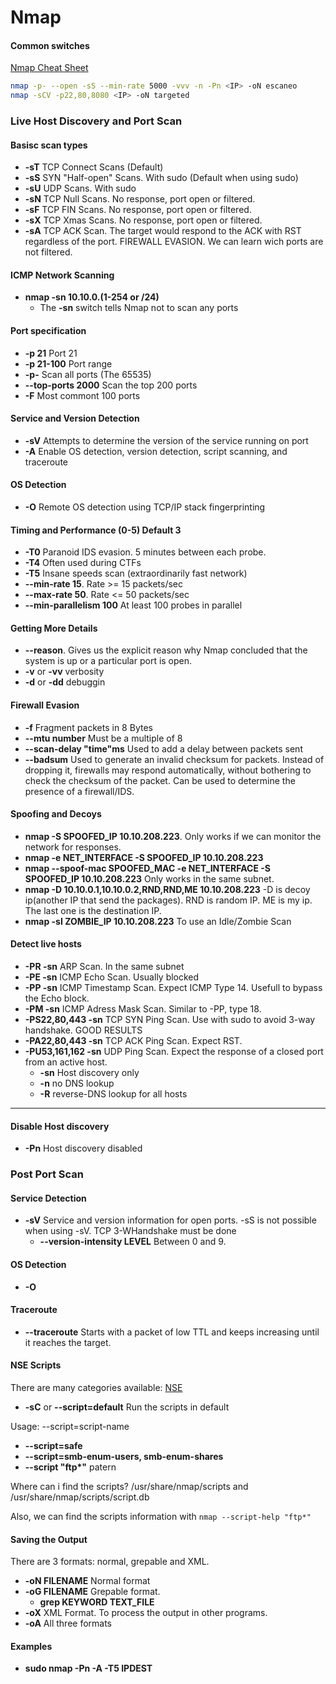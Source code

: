 # Nmap

#### Common switches[​](broken-reference) <a href="#common-switches" id="common-switches"></a>

[Nmap Cheat Sheet](https://www.stationx.net/nmap-cheat-sheet/)

```bash
nmap -p- --open -sS --min-rate 5000 -vvv -n -Pn <IP> -oN escaneo
nmap -sCV -p22,80,8080 <IP> -oN targeted
```

### Live Host Discovery and Port Scan[​](broken-reference) <a href="#live-host-discovery-and-port-scan" id="live-host-discovery-and-port-scan"></a>

#### Basisc scan types[​](broken-reference) <a href="#basisc-scan-types" id="basisc-scan-types"></a>

* **-sT** TCP Connect Scans (Default)
* **-sS** SYN "Half-open" Scans. With sudo (Default when using sudo)
* **-sU** UDP Scans. With sudo
* **-sN** TCP Null Scans. No response, port open or filtered.
* **-sF** TCP FIN Scans. No response, port open or filtered.
* **-sX** TCP Xmas Scans. No response, port open or filtered.
* **-sA** TCP ACK Scan. The target would respond to the ACK with RST regardless of the port. FIREWALL EVASION. We can learn wich ports are not filtered.

#### ICMP Network Scanning[​](broken-reference) <a href="#icmp-network-scanning" id="icmp-network-scanning"></a>

* **nmap -sn 10.10.0.(1-254 or /24)**
  * The **-sn** switch tells Nmap not to scan any ports

#### Port specification[​](broken-reference) <a href="#port-specification" id="port-specification"></a>

* **-p 21** Port 21
* **-p 21-100** Port range
* **-p-** Scan all ports (The 65535)
* **--top-ports 2000** Scan the top 200 ports
* **-F** Most commont 100 ports

#### Service and Version Detection[​](broken-reference) <a href="#service-and-version-detection" id="service-and-version-detection"></a>

* **-sV** Attempts to determine the version of the service running on port
* **-A** Enable OS detection, version detection, script scanning, and traceroute

#### OS Detection[​](broken-reference) <a href="#os-detection" id="os-detection"></a>

* **-O** Remote OS detection using TCP/IP stack fingerprinting

#### Timing and Performance (0-5) Default 3[​](broken-reference) <a href="#timing-and-performance-0-5-default-3" id="timing-and-performance-0-5-default-3"></a>

* **-T0** Paranoid IDS evasion. 5 minutes between each probe.
* **-T4** Often used during CTFs
* **-T5** Insane speeds scan (extraordinarily fast network)
* **--min-rate 15**. Rate >= 15 packets/sec
* **--max-rate 50**. Rate <= 50 packets/sec
* **--min-parallelism 100** At least 100 probes in parallel

#### Getting More Details[​](broken-reference) <a href="#getting-more-details" id="getting-more-details"></a>

* **--reason**. Gives us the explicit reason why Nmap concluded that the system is up or a particular port is open.
* **-v** or **-vv** verbosity
* **-d** or **-dd** debuggin

#### Firewall Evasion[​](broken-reference) <a href="#firewall-evasion" id="firewall-evasion"></a>

* **-f** Fragment packets in 8 Bytes
* **--mtu number** Must be a multiple of 8
* **--scan-delay "time"ms** Used to add a delay between packets sent
* **--badsum** Used to generate an invalid checksum for packets. Instead of dropping it, firewalls may respond automatically, without bothering to check the checksum of the packet. Can be used to determine the presence of a firewall/IDS.

#### Spoofing and Decoys[​](broken-reference) <a href="#spoofing-and-decoys" id="spoofing-and-decoys"></a>

* **nmap -S SPOOFED\_IP 10.10.208.223**. Only works if we can monitor the network for responses.
* **nmap -e NET\_INTERFACE -S SPOOFED\_IP 10.10.208.223**
* **nmap --spoof-mac SPOOFED\_MAC -e NET\_INTERFACE -S SPOOFED\_IP 10.10.208.223** Only works in the same subnet.
* **nmap -D 10.10.0.1,10.10.0.2,RND,RND,ME 10.10.208.223** -D is decoy ip(another IP that send the packages). RND is random IP. ME is my ip. The last one is the destination IP.
* **nmap -sI ZOMBIE\_IP 10.10.208.223** To use an Idle/Zombie Scan

#### Detect live hosts[​](broken-reference) <a href="#detect-live-hosts" id="detect-live-hosts"></a>

* **-PR -sn** ARP Scan. In the same subnet
* **-PE -sn** ICMP Echo Scan. Usually blocked
* **-PP -sn** ICMP Timestamp Scan. Expect ICMP Type 14. Usefull to bypass the Echo block.
* **-PM -sn** ICMP Adress Mask Scan. Similar to -PP, type 18.
* **-PS22,80,443 -sn** TCP SYN Ping Scan. Use with sudo to avoid 3-way handshake. GOOD RESULTS
* **-PA22,80,443 -sn** TCP ACK Ping Scan. Expect RST.
* **-PU53,161,162 -sn** UDP Ping Scan. Expect the response of a closed port from an active host.
  * **-sn** Host discovery only
  * **-n** no DNS lookup
  * **-R** reverse-DNS lookup for all hosts

***

#### Disable Host discovery[​](broken-reference) <a href="#disable-host-discovery" id="disable-host-discovery"></a>

* **-Pn** Host discovery disabled

### Post Port Scan[​](broken-reference) <a href="#post-port-scan" id="post-port-scan"></a>

#### Service Detection[​](broken-reference) <a href="#service-detection" id="service-detection"></a>

* **-sV** Service and version information for open ports. -sS is not possible when using -sV. TCP 3-WHandshake must be done
  * **--version-intensity LEVEL** Between 0 and 9.

#### OS Detection[​](broken-reference) <a href="#os-detection-1" id="os-detection-1"></a>

* **-O**

#### Traceroute[​](broken-reference) <a href="#traceroute" id="traceroute"></a>

* **--traceroute** Starts with a packet of low TTL and keeps increasing until it reaches the target.

#### NSE Scripts[​](broken-reference) <a href="#nse-scripts" id="nse-scripts"></a>

There are many categories available: [NSE](https://nmap.org/book/nse-usage.html)

* **-sC** or **--script=default** Run the scripts in default

Usage: --script=script-name

* **--script=safe**
* **--script=smb-enum-users, smb-enum-shares**
* **--script "ftp\*"** patern

Where can i find the scripts? /usr/share/nmap/scripts and /usr/share/nmap/scripts/script.db

Also, we can find the scripts information with `nmap --script-help "ftp*"`

#### Saving the Output[​](broken-reference) <a href="#saving-the-output" id="saving-the-output"></a>

There are 3 formats: normal, grepable and XML.

* **-oN FILENAME** Normal format
* **-oG FILENAME** Grepable format.
  * **grep KEYWORD TEXT\_FILE**
* **-oX** XML Format. To process the output in other programs.
* **-oA** All three formats

#### Examples[​](broken-reference) <a href="#examples" id="examples"></a>

* **sudo nmap -Pn -A -T5 IPDEST**
